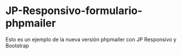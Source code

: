 # JP-Responsivo-formulario-phpmailer
Esto es un ejemplo de la nueva versión phpmailer con JP Responsivo y Bootstrap
